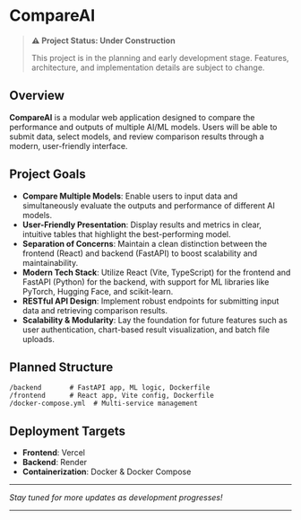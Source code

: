 # CompareAI

> **⚠️ Project Status: Under Construction**
>
> This project is in the planning and early development stage. Features, architecture, and implementation details are subject to change.

## Overview

**CompareAI** is a modular web application designed to compare the performance and outputs of multiple AI/ML models. Users will be able to submit data, select models, and review comparison results through a modern, user-friendly interface.

## Project Goals

- **Compare Multiple Models**: Enable users to input data and simultaneously evaluate the outputs and performance of different AI models.
- **User-Friendly Presentation**: Display results and metrics in clear, intuitive tables that highlight the best-performing model.
- **Separation of Concerns**: Maintain a clean distinction between the frontend (React) and backend (FastAPI) to boost scalability and maintainability.
- **Modern Tech Stack**: Utilize React (Vite, TypeScript) for the frontend and FastAPI (Python) for the backend, with support for ML libraries like PyTorch, Hugging Face, and scikit-learn.
- **RESTful API Design**: Implement robust endpoints for submitting input data and retrieving comparison results.
- **Scalability & Modularity**: Lay the foundation for future features such as user authentication, chart-based result visualization, and batch file uploads.

## Planned Structure

```
/backend       # FastAPI app, ML logic, Dockerfile
/frontend      # React app, Vite config, Dockerfile
/docker-compose.yml  # Multi-service management
```

## Deployment Targets

- **Frontend**: Vercel
- **Backend**: Render
- **Containerization**: Docker & Docker Compose

---

*Stay tuned for more updates as development progresses!*

---
